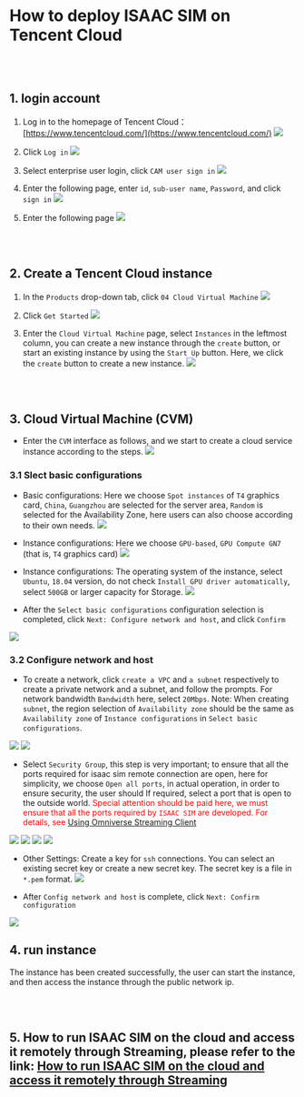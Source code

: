 # How to deploy ISAAC SIM on Tencent Cloud

<br><br>
## 1. login account

1. Log in to the homepage of Tencent Cloud：[https://www.tencentcloud.com/](https://www.tencentcloud.com/)
![](./images/open_tencent_cloud_main_page.JPG)

2. Click `Log in`
![](./images/click_on_login_in.JPG)

3. Select enterprise user login, click `CAM user sign in`
![](./images/choose_cam_user_login_in.JPG)

4. Enter the following page, enter `id`, `sub-user name`, `Password`, and click `sign in`
![](./images/click_on_sign_in.JPG)

5. Enter the following page
![](./images/login_interface.JPG)



<br><br>
## 2. Create a Tencent Cloud instance

1. In the `Products` drop-down tab, click `04 Cloud Virtual Machine`
![](./images/create_instance_choose_cloud_virtual_machine.jpg)

2. Click `Get Started`
![](./images/create_instance_get_started.JPG)

3. Enter the `Cloud Virtual Machine` page, select `Instances` in the leftmost column, you can create a new instance through the `create` button, or start an existing instance by using the `Start Up` button. Here, we click the `create` button to create a new instance.
![](./images/create_instance_click_create_button.JPG)



<br><br>
## 3. Cloud Virtual Machine (CVM)

* Enter the `CVM` interface as follows, and we start to create a cloud service instance according to the steps.
![](./images/create_instance_cvm_interface.JPG)

### 3.1 Slect basic configurations

* Basic configurations: Here we choose `Spot instances` of `T4` graphics card, `China`, `Guangzhou` are selected for the server area, `Random` is selected for the Availability Zone, here users can also choose according to their own needs.
![](./images/create_instance_select_basic_config_basic.jpg)

* Instance configurations: Here we choose `GPU-based`, `GPU Compute GN7` (that is, `T4` graphics card)
![](./images/create_instance_select_basic_config_instance_config1.jpg)

* Instance configurations: The operating system of the instance, select `Ubuntu`, `18.04` version, do not check `Install GPU driver automatically`, select `500GB` or larger capacity for Storage.
![](./images/create_instance_select_basic_config_instance_config2.JPG)

* After the `Select basic configurations` configuration selection is completed, click `Next: Configure network and host`, and click `Confirm`

![](./images/create_instance_select_basic_config_confirm.jpg)

### 3.2 Configure network and host

* To create a network, click `create a VPC` and `a subnet` respectively to create a private network and a subnet, and follow the prompts. For network bandwidth `Bandwidth` here, select `20Mbps`. Note: When creating `subnet`, the region selection of `Availability zone` should be the same as `Availability zone` of `Instance configurations` in `Select basic configurations`.

![](./images/create_instance_cvm_config_net_basic.JPG)
![](./images/create_instance_cvm_config_net_create_vpc.JPG)

* Select `Security Group`, this step is very important; to ensure that all the ports required for isaac sim remote connection are open, here for simplicity, we choose `Open all ports`, in actual operation, in order to ensure security, the user should If required, select a port that is open to the outside world. <font color='red'> Special attention should be paid here, we must ensure that all the ports required by `ISAAC SIM` are developed. For details, see [Using Omniverse Streaming Client](https://docs.omniverse.nvidia.com/app_streaming-client/app_streaming-client/user-manual.html)</font>

![](./images/create_instance_cvm_config_net_security.JPG)
![](./images/create_instance_cvm_config_net_security_create.JPG)
![](./images/create_instance_cvm_config_net_security_config.JPG)
![](./images/create_instance_cvm_config_net_security_choose.JPG)

* Other Settings: Create a key for `ssh` connections. You can select an existing secret key or create a new secret key. The secret key is a file in `*.pem` format.
![](./images/create_instance_cvm_config_net_create_key.JPG)

* After `Config network and host` is complete, click `Next: Confirm configuration`

![](./images/create_instance_cvm_config_net_confirm.JPG)

## 4. run instance

The instance has been created successfully, the user can start the instance, and then access the instance through the public network ip.

<br><br>
## 5. How to run ISAAC SIM on the cloud and access it remotely through Streaming, please refer to the link: [How to run ISAAC SIM on the cloud and access it remotely through Streaming](../isaac_sim_cloud_run_isaac_sim/isaac_sim_cloud_run_isaac_sim.md)